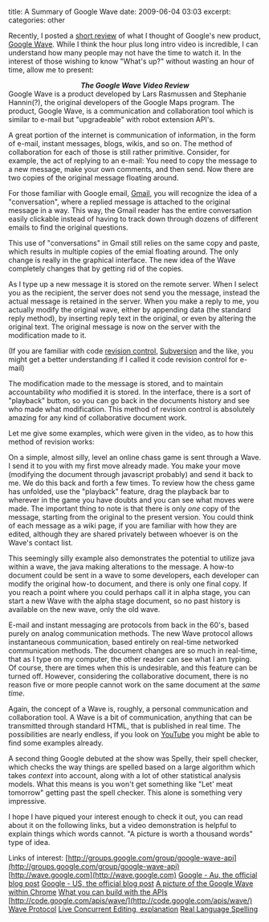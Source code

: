 title: A Summary of Google Wave
date: 2009-06-04 03:03
excerpt: 
categories: other

Recently, I posted a [short review](http://libraryofscience.blogspot.com/2009/06/internet-is-about-to-change-with-google.html) of what I thought of Google's new product, [Google Wave](http://wave.google.com/). While I think the hour plus long intro video is incredible, I can understand how many people may not have the time to watch it. In the interest of those wishing to know "What's up?" without wasting an hour of time, allow me to present:

<div style="text-align: center"><span style="font-style: italic;font-weight: bold">The Google Wave Video Review</span>
</div>
Google Wave is a product developed by Lars Rasmussen and Stephanie Hannin(?), the original developers of the Google Maps program. The product, Google Wave, is a communication and collaboration tool which is similar to e-mail but "upgradeable" with robot extension API's.

A great portion of the internet is communication of information, in the form of e-mail, instant messages, blogs, wikis, and so on. The method of collaboration for each of those is still rather primitive. Consider, for example, the act of replying to an e-mail: You need to copy the message to a new message, make your own comments, and then send. Now there are two copies of the original message floating around.

For those familiar with Google email, [Gmail](http://gmail.google.com), you will recognize the idea of a "conversation", where a replied message is attached to the original message in a way. This way, the Gmail reader has the entire conversation easily clickable instead of having to track down through dozens of different emails to find the original questions.

This use of "conversations" in Gmail still relies on the same copy and paste, which results in multiple copies of the emial floating around. The only change is really in the graphical interface. The new idea of the Wave completely changes that by getting rid of the copies.

As I type up a new message it is stored on the remote server. When I select you as the recipient, the server does not send you the message, instead the actual message is retained in the server. When you make a reply to me, you actually modify the original wave, either by appending data (the standard reply method), by inserting reply text in the original, or even by altering the original text. The original message is now on the server with the modification made to it.

(If you are familiar with code [revision control](http://en.wikipedia.org/wiki/Revision_control), [Subversion](http://subversion.tigris.org/) and the like, you might get a better understanding if I called it code revision control for e-mail)

The modification made to the message is stored, and to maintain accountability <span style="font-style: italic">who</span> modified it is stored. In the interface, there is a sort of "playback" button, so you can go back in the documents history and see who made what modification. This method of revision control is absolutely amazing for any kind of collaborative document work.

Let me give some examples, which were given in the video, as to how this method of revision works:

On a simple, almost silly, level an online chass game is sent through a Wave. I send it to you with my first move already made. You make your move (modifying the document through javascript probably) and send it back to me. We do this back and forth a few times. To review how the chess game has unfolded, use the "playback" feature, drag the playback bar to wherever in the game you have doubts and you can see what moves were made. The important thing to note is that there is only <span style="font-style: italic">one</span> copy of the message, starting from the original to the present version. You could think of each message as a wiki page, if you are familiar with how they are edited, although they are shared privately between whoever is on the Wave's contact list.

This seemingly silly example also demonstrates the potential to utilize java within a wave, the java making alterations to the message. A how-to document could be sent in a wave to some developers, each developer can modify the original how-to document, and there is only one final copy. If you reach a point where you could perhaps call it in alpha stage, you can start a new Wave with the alpha stage document, so no past history is available on the new wave, only the old wave.

E-mail and instant messaging are protocols from back in the 60's, based purely on analog communication methods. The new Wave protocol allows instantaneous communication, based entirely on real-time networked communication methods. The document changes are so much in real-time, that as I type on my computer, the other reader can see what I am typing. Of course, there are times when this is undesirable, and this feature can be turned off. However, considering the collaborative document, there is no reason five or more people cannot work on the same document at the <span style="font-style: italic">same time</span>.

Again, the concept of a Wave is, roughly, a personal communication and collaboration tool. A Wave is a bit of communication, anything that can be transmitted through standard HTML, that is published in real time. The possibilities are nearly endless, if you look on [YouTube](http://www.youtube.com/results?search_type=&amp;search_query=google+wave&amp;aq=f) you might be able to find some examples already.

A second thing Google debuted at the show was Spelly, their spell checker, which checks the way things are spelled based on a large algorithm which takes <span style="font-style: italic">context</span> into account, along with a lot of other statistical analysis models. What this means is you won't get something like "Let' meat tomorrow" getting past the spell checker. This alone is something very impressive.

I hope I have piqued your interest enough to check it out, you can read about it on the following links, but a video demonstration is helpful to explain things which words cannot. "A picture is worth a thousand words" type of idea.

Links of interest:
[http://groups.google.com/group/google-wave-api](http://groups.google.com/group/google-wave-api)
[http://wave.google.com](http://wave.google.com)
[Google - Au, the official blog post](http://google-au.blogspot.com/2009/05/went-walkabout-brought-back-google-wave.html)
[Google - US, the official blog post](http://google-code-updates.blogspot.com/2009/05/hello-world-meet-google-wave.html)
[A picture of the Google Wave within Chrome](http://2.bp.blogspot.com/_l7eF8W6IJLE/Sh8ZjHqo_II/AAAAAAAABMA/uVmU_qKEE7Y/s1600-h/Google_Wave_snapshots_inbox.png)
[What you can build with the APIs](http://googlewavedev.blogspot.com/2009/05/introducing-google-wave-apis-what-can.html)
[http://code.google.com/apis/wave/](http://code.google.com/apis/wave/)
[Wave Protocol](http://www.waveprotocol.org/)
[Live Concurrent Editing, explanation](http://www.youtube.com/watch?v=3ykZYKCK7AM)
[Real Language Spelling](http://www.youtube.com/watch?v=Sx3Fpw0XCXk&amp;feature=channel)